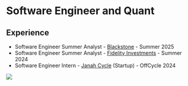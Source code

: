 # Software Engineer and Quant


## Experience
- Software Engineer Summer Analyst - [Blackstone](https://www.blackstone.com/) - Summer 2025
- Software Engineer Summer Analyst - [Fidelity Investments](https://www.fidelity.com/about-fidelity/our-company) - Summer 2024
- Software Engineer Intern - [Janah Cycle](https://www.janahcycle.org/) (Startup) - OffCycle 2024  

  

![](https://komarev.com/ghpvc/?username=Emad-Eldin-G) 

